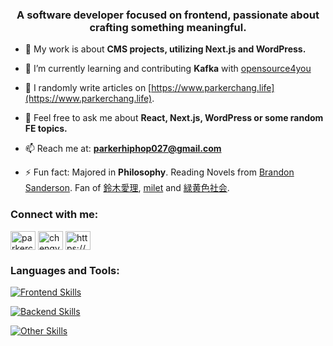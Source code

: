 <h3 align="center">A software developer focused on frontend, passionate about crafting something meaningful.</h3>

- 🔭 My work is about **CMS projects, utilizing Next.js and WordPress.**

- 🌱 I’m currently learning and contributing **Kafka** with [opensource4you](http://readme.opensource4you.tw/)

- 📝 I randomly write articles on [https://www.parkerchang.life](https://www.parkerchang.life).

- 💬 Feel free to ask me about **React, Next.js, WordPress or some random FE topics.**

- 📫 Reach me at: **parkerhiphop027@gmail.com**

- ⚡ Fun fact: Majored in **Philosophy**. Reading Novels from [Brandon Sanderson](https://www.brandonsanderson.com/). Fan of [鈴木愛理](https://www.airisuzuki-officialweb.com/), [milet](https://www.milet.jp/) and [緑黄色社会](https://www.ryokushaka.com/).

<h3 align="left">Connect with me:</h3>
<p align="left">
<a href="https://twitter.com/parkerchang11" target="blank"><img align="center" src="https://raw.githubusercontent.com/rahuldkjain/github-profile-readme-generator/master/src/images/icons/Social/twitter.svg" alt="parkerchang11" height="30" width="40" /></a>
<a href="https://linkedin.com/in/chengyi-parker" target="blank"><img align="center" src="https://raw.githubusercontent.com/rahuldkjain/github-profile-readme-generator/master/src/images/icons/Social/linked-in-alt.svg" alt="chengyi-parker" height="30" width="40" /></a>
<a href="/https://www.parkerchang.life/feed.xml" target="blank"><img align="center" src="https://raw.githubusercontent.com/rahuldkjain/github-profile-readme-generator/master/src/images/icons/Social/rss.svg" alt="https://www.parkerchang.life/feed.xml" height="30" width="40" /></a>
</p>

<h3 align="left">Languages and Tools:</h3>
<p align="left">

[![Frontend Skills](https://skillicons.dev/icons?i=html,css,js,ts,react,nextjs,vue,nuxtjs,sass,tailwind,vuetify,webpack,jest)](https://skillicons.dev)

[![Backend Skills](https://skillicons.dev/icons?i=php,laravel,wordpress,nodejs,nestjs,graphql,postgresql,mysql,redis)](https://skillicons.dev)

[![Other Skills](https://skillicons.dev/icons?i=docker,git,github,gitlab,aws,vercel,postman)](https://skillicons.dev)

</p>
